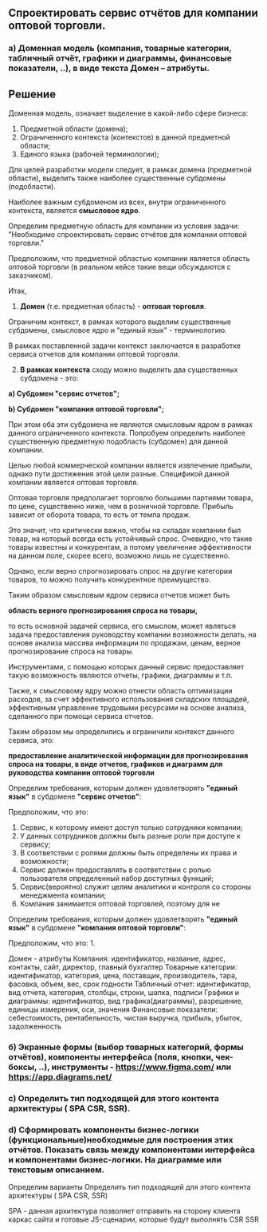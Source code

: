 ## Спроектировать сервис отчётов для компании оптовой торговли.

### а) Доменная модель (компания, товарные категории, табличный отчёт, графики и диаграммы, финансовые показатели, ..), в виде текста Домен – атрибуты.

## Решение

Доменная модель, означает выделение в какой-либо сфере бизнеса:

1. Предметной области (домена);
2. Ограниченного контекста (контекстов) в данной предметной области;
3. Единого языка (рабочей терминологии);

Для целей разработки модели следует, в рамках домена (предметной области), выделить также наиболее существенные 
субдомены (подобласти). 

Наиболее важным субдоменом из всех, внутри ограниченного контекста, является **смысловое ядро**.

Определим предметную область для компании из условия задачи: "Необходимо спроектировать сервис отчётов для компании оптовой торговли."

Предположим, что предметной областью компании является область оптовой торговли (в реальном кейсе такие вещи обсуждаются с заказчиком).

Итак, 

1. **Домен** (т.е. предметная область) - **оптовая торговля**.

Ограничим контекст, в рамках которого выделим существенные субдомены, смысловое ядро и "единый язык" - терминологию.

В рамках поставленной задачи контекст заключается в разработке сервиса отчетов для компании оптовой торговли.

2. **В рамках контекста** сходу можно выделить два существенных субдомена - это:

**a)  Субдомен "сервис отчетов";**

**b)  Субдомен "компания оптовой торговли";**

При этом оба эти субдомена не являются смысловым ядром в рамках данного ограниченного контекста. Попробуем определить наиболее существенную предметную подобласть (субдомен) для данной компании.

Целью любой коммерческой компании является извлечение прибыли, однако пути достижения этой цели разные. Спецификой данной компании является оптовая торговля. 

Оптовая торговля предполагает торговлю большими партиями товара, по цене, существенно ниже, чем в 
розничной торговле. Прибыль зависит от оборота товара, то есть от темпа продаж. 

Это значит, что критически важно, чтобы на складах компании был товар, на который всегда есть устойчивый спрос. 
Очевидно, что такие товары известны и конкурентам, а потому увеличение эффективности на данном поле, скорее всего, 
возможно лишь не существенно. 

Однако, если верно спрогнозировать спрос на другие категории товаров, то можно получить конкурентное преимущество. 

Таким образом смысловым ядром сервиса отчетов может быть

 **область верного прогнозирования спроса на товары,**
 
то есть основной задачей сервиса, его смыслом, может являться задача предоставления руководству компании возможности делать, на основе анализа массива информации по продажам, ценам, верное прогнозирование спроса на товары. 

Инструментами, с помощью которых данный сервис предоставляет такую возможность являются отчеты, графики, диаграммы и т.п.

Также, к смысловому ядру можно отнести область оптимизации расходов, за счет эффективного использования складских площадей, эффективным управление трудовыми ресурсами на основе анализа, сделанного при помощи сервиса отчетов.

Таким образом мы определились и ограничили контекст данного сервиса, это:

**предоставление аналитической информации для прогнозирования спроса на товары, в виде отчетов, графиков и диаграмм для руководства компании оптовой торговли**

Определим требования, которым должен удовлетворять **"единый язык"** в субдомене **"сервис отчетов"**:

Предположим, что это: 
1.  Сервис, к которому имеют доступ только сотрудники компании;
2.  У данных сотрудников должны быть разные роли при доступе к сервису;
3.  В соответствии с ролями должны быть определены их права и возможности;
4.  Сервис должен предоставлять в соответствии с ролью пользователя определенный набор доступных функций;
5.  Сервис(вероятно) служит целям аналитики и контроля со стороны менеджмента компании;
6.  Компания занимается оптовой торговлей, поэтому для не

Определим требования, которым должен удовлетворять **"единый язык"** в субдомене **"компания оптовой торговли"**:

Предположим, что это:
1. 

Домен - атрибуты
Компания: идентификатор, название, адрес, контакты, сайт, директор, главный бухгалтер
Товарные категории: идентификатор, категория, цена, поставщик, производитель, тара, фасовка, объем, вес, срок годности
Табличный отчет: идентификатор, вид отчета, категория, столбцы, строки, шапка, подписи
Графики и диаграммы: идентификатор, вид графика(диаграммы), разрешение, единицы измерения, оси, значения
Финансовые показатели: себестоимость, рентабельность, чистая выручка, прибыль, убыток, задолженность

### б) Экранные формы (выбор товарных категорий, формы отчётов), компоненты интерфейса (поля, кнопки, чек-боксы, ..), инструменты -  https://www.figma.com/  или  https://app.diagrams.net/

### с) Определить тип подходящей для этого контента архитектуры ( SPA CSR, SSR).

### d) Сформировать компоненты бизнес-логики (функциональные)необходимые для построения этих отчётов. Показать связь между компонентами интерфейса и компонентами бизнес-логики. На диаграмме или текстовым описанием.



Определим варианты
Определить тип подходящей для этого контента архитектуры ( SPA CSR, SSR)

SPA - данная архитектура позволяет отправить на сторону клиента каркас сайта и готовые JS-сценарии, которые будут выполнять
CSR
SSR